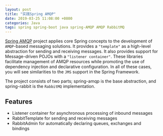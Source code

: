 ```yaml
---
layout: post
title: "实践Spring AMQP"
date: 2019-03-25 11:08:00 +0800
categories: Java
tags: spring spring-boot java spring-AMQP AMQP RabbitMQ	
---
```


[Spring AMQP](https://spring.io/projects/spring-amqp) project applies core Spring concepts to the development of `AMQP`-based messaging solutions. It provides a `"template"` as a high-level abstraction for sending and receiving messages. It also provides support for Message-driven POJOs with a `"listener container"`. These libraries facilitate management of AMQP resources while promoting the use of dependency injection and declarative configuration. In all of these cases, you will see similarities to the `JMS` support in the Spring Framework.

The project consists of two parts; spring-amqp is the base abstraction, and spring-rabbit is the `RabbitMQ` implementation.

## Features

- Listener container for asynchronous processing of inbound messages
- RabbitTemplate for sending and receiving messages
- RabbitAdmin for automatically declaring queues, exchanges and bindings
